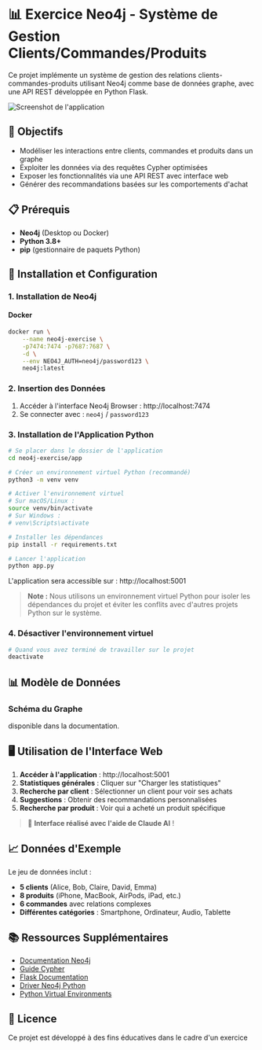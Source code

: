 # 📊 Exercice Neo4j - Système de Gestion Clients/Commandes/Produits

Ce projet implémente un système de gestion des relations clients-commandes-produits utilisant Neo4j comme base de données graphe, avec une API REST développée en Python Flask.

![Screenshot de l'application](screenshot/Screenshot%202025-06-03%20at%2011.20.26.png)
## 🎯 Objectifs

- Modéliser les interactions entre clients, commandes et produits dans un graphe
- Exploiter les données via des requêtes Cypher optimisées
- Exposer les fonctionnalités via une API REST avec interface web
- Générer des recommandations basées sur les comportements d'achat

## 📋 Prérequis

- **Neo4j** (Desktop ou Docker)
- **Python 3.8+**
- **pip** (gestionnaire de paquets Python)

## 🚀 Installation et Configuration

### 1. Installation de Neo4j

#### Docker
```bash
docker run \
    --name neo4j-exercise \
    -p7474:7474 -p7687:7687 \
    -d \
    --env NEO4J_AUTH=neo4j/password123 \
    neo4j:latest
```

### 2. Insertion des Données

1. Accéder à l'interface Neo4j Browser : http://localhost:7474
2. Se connecter avec : `neo4j` / `password123`

### 3. Installation de l'Application Python

```bash
# Se placer dans le dossier de l'application
cd neo4j-exercise/app

# Créer un environnement virtuel Python (recommandé)
python3 -m venv venv

# Activer l'environnement virtuel
# Sur macOS/Linux :
source venv/bin/activate
# Sur Windows :
# venv\Scripts\activate

# Installer les dépendances
pip install -r requirements.txt

# Lancer l'application
python app.py
```

L'application sera accessible sur : http://localhost:5001

> **Note :** Nous utilisons un environnement virtuel Python pour isoler les dépendances du projet et éviter les conflits avec d'autres projets Python sur le système.

### 4. Désactiver l'environnement virtuel
```bash
# Quand vous avez terminé de travailler sur le projet
deactivate
```

## 📊 Modèle de Données

### Schéma du Graphe
disponible dans la documentation.



## 🖥️ Utilisation de l'Interface Web

1. **Accéder à l'application** : http://localhost:5001
2. **Statistiques générales** : Cliquer sur "Charger les statistiques"
3. **Recherche par client** : Sélectionner un client pour voir ses achats
4. **Suggestions** : Obtenir des recommandations personnalisées
5. **Recherche par produit** : Voir qui a acheté un produit spécifique

> 🤖 **Interface réalisé avec l'aide de Claude AI** !

## 📈 Données d'Exemple

Le jeu de données inclut :
- **5 clients** (Alice, Bob, Claire, David, Emma)
- **8 produits** (iPhone, MacBook, AirPods, iPad, etc.)
- **6 commandes** avec relations complexes
- **Différentes catégories** : Smartphone, Ordinateur, Audio, Tablette

## 📚 Ressources Supplémentaires

- [Documentation Neo4j](https://neo4j.com/docs/)
- [Guide Cypher](https://neo4j.com/developer/cypher/)
- [Flask Documentation](https://flask.palletsprojects.com/)
- [Driver Neo4j Python](https://neo4j.com/developer/python/)
- [Python Virtual Environments](https://docs.python.org/3/tutorial/venv.html)

## 📄 Licence

Ce projet est développé à des fins éducatives dans le cadre d'un exercice
